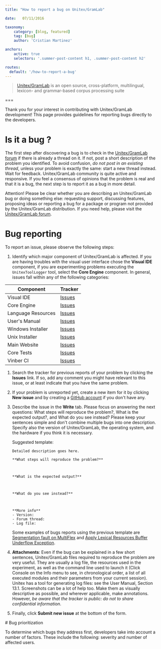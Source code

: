 ```yaml
---
title: "How to report a bug on Unitex/GramLab"

date:   07/11/2016

taxonomy:
    category: [blog, featured]
    tag: [bug]
    author: 'Cristian Martinez'    

anchors:
    active: true
    selectors: '.summer-post-content h1, .summer-post-content h2'

routes:
  default: '/how-to-report-a-bug'    
---
```


> [Unitex/GramLab](/) is an open source, cross-platform, multilingual, lexicon- and grammar-based corpus processing suite

===

Thank you for your interest in contributing with Unitex/GramLab development! This page provides guidelines for reporting bugs directly to the developers.

# Is it a bug ?

The first step after discovering a bug is to check in the [Unitex/GramLab forum](https://forum.unitexgramlab.org?target=_blank) if there is already a thread on it. If not, post a short description of the problem you identified. To avoid confusion, *do not post in an existing thread*, unless your problem is exactly the same: start a new thread instead. Wait for feedback. Unitex/GramLab community is quite active and responsive. If you feel a consensus of opinions that the problem is real and that it is a bug, the next step is to report it as a bug in more detail.

Attention! Please be clear whether you are describing an Unitex/GramLab bug or doing something else: requesting support, discussing features, proposing ideas or reporting a bug for a package or program not provided by the Unitex/GramLab distribution. If you need help, please visit the [Unitex/GramLab forum](https://forum.unitexgramlab.org?target=_blank).

# Bug reporting

To report an issue, please observe the following steps:

1. Identify which major component of Unitex/GramLab is affected. If you are having troubles with the visual user interface chose the **Visual IDE** component, if you are experimenting problems executing the `UnitexToolLogger` tool, select the **Core Engine** component. In general, issues fall within any of the following categories:

| Component          | Tracker                                                                        |
|--------------------|--------------------------------------------------------------------------------|
| Visual IDE         | [Issues](https://github.com/UnitexGramLab/gramlab-ide/issues)                  |
| Core Engine        | [Issues](https://github.com/UnitexGramLab/unitex-core/issues)                  |
| Language Resources | [Issues](https://github.com/UnitexGramLab/lingua/issues)                       |
| User's Manual      | [Issues](https://github.com/UnitexGramLab/unitex-doc-usermanual/issues)        |
| Windows Installer  | [Issues](https://github.com/UnitexGramLab/unitex-packaging-windows/issues)     |
| Unix Installer     | [Issues](https://github.com/UnitexGramLab/unitex-packaging-unix/issues)        |
| Main Website       | [Issues](https://github.com/UnitexGramLab/unitexgramlab-org/issues)            |
| Core Tests         | [Issues](https://github.com/UnitexGramLab/unitex-core-tests/issues)            |
| Vinber CI          | [Issues](https://github.com/UnitexGramLab/vinber-backend/issues)               |

1. Search the tracker for previous reports of your problem by clicking the **Issues** link. If so, add any comment you might have relevant to this issue, or at least indicate that you have the same problem.

1. If your problem is unreported yet, create a new item for it by clicking **New issue** and by creating a [GitHub account](https://github.com/join?target=_blank) if you don't have any.

1. Describe the issue in the **Write** tab. Please focus on answering the next questions: What steps will reproduce the problem?, What is the expected output?, and What do you see instead? Please keep your sentences simple and don't combine multiple bugs into one description. Specify also the version of Unitex/GramLab, the operating system, and the hardware if you think it is necessary. 

    Suggested template:


    ```
    Detailed description goes here.
    
    **What steps will reproduce the problem?**

    

    **What is the expected output?**



    **What do you see instead?**



    **More info**
    - Version:
    - Forum thread:
    - Log file:

    ```
    
    Some examples of bugs reports using the previous template are [Segmentation fault on MultiFlex](https://github.com/UnitexGramLab/unitex-core/issues/1) and [Apply Lexical Resources Buffer Underflow Exception](https://github.com/UnitexGramLab/gramlab-ide/issues/10).  

1. **Attachments**: Even if the bug can be explained in a few short sentences, Unitex/GramLab files required to reproduce the problem are very useful. They are usually a log file, the resources used in the experiment, as well as the command line used to launch it (Click Console on the Info menu to see, in chronological order, a list of all executed modules and their parameters from your current session). Unitex has a tool for generating log files: see the User Manual, Section 13.1. Screenshots can be a lot of help too. Make them as visually descriptive as possible, and wherever applicable, make annotations. However, *be aware that the tracker is public: do not to share confidential information*.

1. Finally, click **Submit new issue** at the bottom of the form.

# Bug prioritization

To determine which bugs they address first, developers take into account a number of factors. These include the following: severity and number of affected users.
